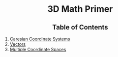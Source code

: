 <h1 align="center"> 3D Math Primer </h1>

<h2 align="center"> Table of Contents </h2>

1. [Caresian Coordinate Systems]()
2. [Vectors]()
3. [Multiple Coordinate Spaces]()